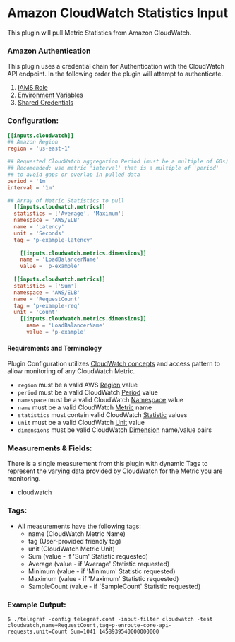 # Amazon CloudWatch Statistics Input

This plugin will pull Metric Statistics from Amazon CloudWatch.

### Amazon Authentication

This plugin uses a credential chain for Authentication with the CloudWatch
API endpoint. In the following order the plugin will attempt to authenticate.
1. [IAMS Role](http://docs.aws.amazon.com/AWSEC2/latest/UserGuide/iam-roles-for-amazon-ec2.html)
2. [Environment Variables](https://github.com/aws/aws-sdk-go/wiki/configuring-sdk)
3. [Shared Credentials](https://github.com/aws/aws-sdk-go/wiki/configuring-sdk)

### Configuration:

```toml
[[inputs.cloudwatch]]
## Amazon Region
region = 'us-east-1'

## Requested CloudWatch aggregation Period (must be a multiple of 60s)
## Recomended: use metric 'interval' that is a multiple of 'period'
## to avoid gaps or overlap in pulled data
period = '1m'
interval = '1m'

## Array of Metric Statistics to pull
  [[inputs.cloudwatch.metrics]]
  statistics = ['Average', 'Maximum']
  namespace = 'AWS/ELB'
  name = 'Latency'
  unit = 'Seconds'
  tag = 'p-example-latency'
  
    [[inputs.cloudwatch.metrics.dimensions]]
    name = 'LoadBalancerName'
    value = 'p-example'
	
  [[inputs.cloudwatch.metrics]]
  statistics = ['Sum']
  namespace = 'AWS/ELB'
  name = 'RequestCount'
  tag = 'p-example-req'
  unit = 'Count'
    [[inputs.cloudwatch.metrics.dimensions]]
      name = 'LoadBalancerName'
      value = 'p-example'
```
#### Requirements and Terminology

Plugin Configuration utilizes [CloudWatch concepts](http://docs.aws.amazon.com/AmazonCloudWatch/latest/DeveloperGuide/cloudwatch_concepts.html) and access pattern to allow monitoring of any CloudWatch Metric.

- `region` must be a valid AWS [Region](http://docs.aws.amazon.com/AmazonCloudWatch/latest/DeveloperGuide/cloudwatch_concepts.html#CloudWatchRegions) value
- `period` must be a valid CloudWatch [Period](http://docs.aws.amazon.com/AmazonCloudWatch/latest/DeveloperGuide/cloudwatch_concepts.html#CloudWatchPeriods) value
- `namespace` must be a valid CloudWatch [Namespace](http://docs.aws.amazon.com/AmazonCloudWatch/latest/DeveloperGuide/cloudwatch_concepts.html#Namespace) value
- `name` must be a valid CloudWatch [Metric](http://docs.aws.amazon.com/AmazonCloudWatch/latest/DeveloperGuide/cloudwatch_concepts.html#Metric) name
- `statistics` must contain valid CloudWatch [Statistic](http://docs.aws.amazon.com/AmazonCloudWatch/latest/DeveloperGuide/cloudwatch_concepts.html#Statistic) values
- `unit` must be a valid CloudWatch [Unit](http://docs.aws.amazon.com/AmazonCloudWatch/latest/DeveloperGuide/cloudwatch_concepts.html#Unit) value
- `dimensions` must be valid CloudWatch [Dimension](http://docs.aws.amazon.com/AmazonCloudWatch/latest/DeveloperGuide/cloudwatch_concepts.html#Dimension) name/value pairs

### Measurements & Fields:

There is a single measurement from this plugin with dynamic Tags to represent the varying data provided by CloudWatch for the Metric you are monitoring.

- cloudwatch

### Tags:

- All measurements have the following tags:
    - name        (CloudWatch Metric Name)
    - tag         (User-provided friendly tag)
    - unit        (CloudWatch Metric Unit)
	- Sum         (value - if 'Sum' Statistic requested)
	- Average     (value - if 'Average' Statistic requested)
	- Minimum     (value - if 'Minimum' Statistic requested)
	- Maximum     (value - if 'Maximum' Statistic requested)
	- SampleCount (value - if 'SampleCount' Statistic requested)

### Example Output:

```
$ ./telegraf -config telegraf.conf -input-filter cloudwatch -test
cloudwatch,name=RequestCount,tag=p-enroute-core-api-requests,unit=Count Sum=1041 1458939540000000000
```
